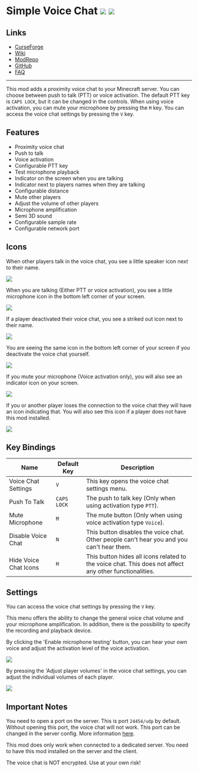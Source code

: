 # Simple Voice Chat ![](http://cf.way2muchnoise.eu/full_416089_downloads.svg) ![](http://cf.way2muchnoise.eu/versions/416089.svg)

## Links
- [CurseForge](https://www.curseforge.com/minecraft/mc-mods/simple-voice-chat)
- [Wiki](https://modrepo.de/minecraft/voicechat/wiki)
- [ModRepo](https://modrepo.de/minecraft/voicechat/overview)
- [GitHub](https://github.com/henkelmax/simple-voice-chat)
- [FAQ](https://modrepo.de/minecraft/voicechat/faq)

---

This mod adds a proximity voice chat to your Minecraft server.
You can choose between push to talk (PTT) or voice activation.
The default PTT key is `CAPS LOCK`, but it can be changed in the controls.
When using voice activation, you can mute your microphone by pressing the `M` key.
You can access the voice chat settings by pressing the `V` key.

## Features

- Proximity voice chat
- Push to talk
- Voice activation
- Configurable PTT key
- Test microphone playback
- Indicator on the screen when you are talking
- Indicator next to players names when they are talking
- Configurable distance
- Mute other players
- Adjust the volume of other players
- Microphone amplification
- Semi 3D sound
- Configurable sample rate
- Configurable network port

## Icons

When other players talk in the voice chat, you see a little speaker icon next to their name.

![](https://i.imgur.com/5V3uYsc.png)

When you are talking (Either PTT or voice activation),
you see a little microphone icon in the bottom left corner of your screen.

![](https://i.imgur.com/c6DqeUj.png)

If a player deactivated their voice chat, you see a striked out icon next to their name.

![](https://i.imgur.com/PDehuc0.png)

You are seeing the same icon in the bottom left corner of your screen if you deactivate the voice chat yourself.

![](https://i.imgur.com/T9S3yhq.png)

If you mute your microphone (Voice activation only), you will also see an indicator icon on your screen.

![](https://i.imgur.com/kSTfK3D.png)

If you or another player loses the connection to the voice chat they will have an icon indicating that.
You will also see this icon if a player does not have this mod installed.

![](https://i.imgur.com/J13ncwN.png)

## Key Bindings

Name | Default Key | Description
---|---|---
Voice Chat Settings|`V`|This key opens the voice chat settings menu.
Push To Talk|`CAPS LOCK`|The push to talk key (Only when using activation type `PTT`).
Mute Microphone | `M` | The mute button (Only when using voice activation type `Voice`).
Disable Voice Chat | `N` | This button disables the voice chat. Other people can't hear you and you can't hear them.
Hide Voice Chat Icons | `H` | This button hides all icons related to the voice chat. This does not affect any other functionalities.

## Settings

You can access the voice chat settings by pressing the `V` key.

This menu offers the ability to change the general voice chat volume and your microphone amplification.
In addition, there is the possibility to specify the recording and playback device.

By clicking the 'Enable microphone testing' button,
you can hear your own voice and adjust the activation level of the voice activation.

![](https://i.imgur.com/td2e5ep.png)

By pressing the 'Adjust player volumes' in the voice chat settings,
you can adjust the individual volumes of each player.

![](https://i.imgur.com/JFQn5Pf.png)

## Important Notes

You need to open a port on the server.
This is port `24454/udp` by default.
Without opening this port, the voice chat will not work.
This port can be changed in the server config.
More information [here](https://modrepo.de/minecraft/voicechat/wiki?t=setup).

This mod does only work when connected to a dedicated server.
You need to have this mod installed on the server and the client.

The voice chat is NOT encrypted.
Use at your own risk!
